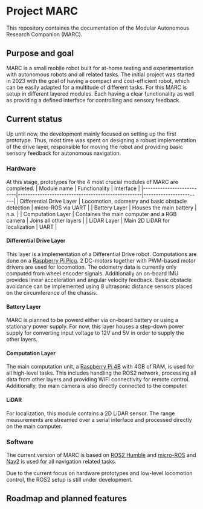 # Project MARC
This repository containes the documentation of the Modular Autonomous Research Companion (MARC).

## Purpose and goal
MARC is a small mobile robot built for at-home testing and experimentation with autonomous robots and all related tasks.
The initial project was started in 2023 with the goal of having a compact and cost-efficient robot, which can be easily adapted for a multitude of different tasks. For this MARC is setup in different layered modules. Each having a clear functionality as well as providing a defined interface for controlling and sensory feedback.

## Current status
Up until now, the development mainly focused on setting up the first prototype. Thus, most time was spent on designing a robust implementation of the drive layer, responsible for moving the robot and providing basic sensory feedback for autonomous navigation.

### Hardware
At this stage, prototypes for the 4 most crucial modules of MARC are completed.
| Module name              | Functionality                                     | Interface              |
|--------------------------|---------------------------------------------------|------------------------|
| Differential Drive Layer | Locomotion, odometry and basic obstacle detection | micro-ROS via UART     |
| Battery Layer            | Houses the main battery                           | n.a.                   |
| Computation Layer        | Containes the main computer and a RGB camera      | Joins all other layers |
| LiDAR Layer              | Main 2D LiDAR for localization                    | UART                   |

#### Differential Drive Layer
This layer is a implementation of a Differential Drive robot. Computations are done on a [Raspberry Pi Pico](https://www.raspberrypi.com/products/raspberry-pi-pico/). 2 DC-motors together with PWM-based motor drivers are used for locomotion. 
The odometry data is currently only computed from wheel encoder signals. Additionally an on-board IMU provides linear acceleration and angular velocity feedback. 
Basic obstacle avoidance can be implemented using 8 ultrasonic distance sensors placed on the circumference of the chassis.

#### Battery Layer
MARC is planned to be powerd either via on-board battery or using a stationary power supply. For now, this layer houses a step-down power supply for converting input voltage to 12V and 5V in order to supply the other layers.

#### Computation Layer
The main computation unit, a [Raspberry Pi 4B](https://www.raspberrypi.com/products/raspberry-pi-4-model-b/) with 4GB of RAM, is used for all high-level tasks. This includes handling the ROS2 network, processing all data from other layers and providing WIFI connectivity for remote control. Additionally, the main camera is also directly connected to the computer. 

#### LiDAR
For localization, this module contains a 2D LiDAR sensor. The range measurements are streamed over a serial interface and processed directly on the main computer.


### Software
The current version of MARC is based on [ROS2 Humble]( https://docs.ros.org/en/humble/index.html) and [micro-ROS]( https://micro.ros.org/) and [Nav2]( https://navigation.ros.org/) is used for all navigation related tasks.

Due to the current focus on hardware prototypes and low-level locomotion control, the ROS2 setup is still under development.

## Roadmap and planned features

